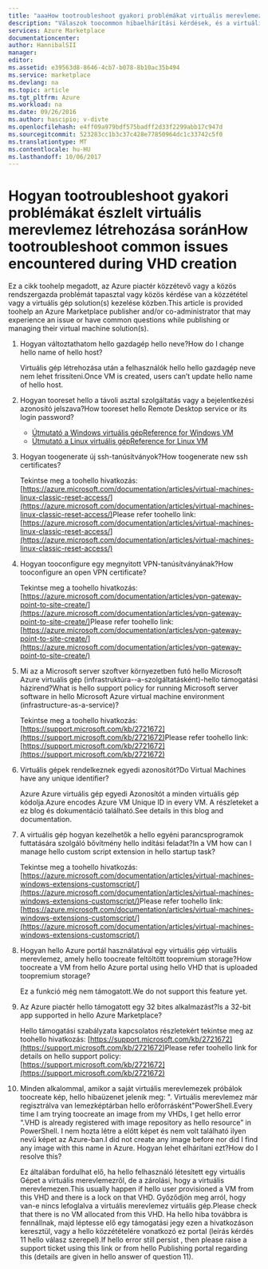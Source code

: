 ```yaml
---
title: "aaaHow tootroubleshoot gyakori problémákat virtuális merevlemez létrehozása során |} Microsoft Docs"
description: "Válaszok toocommon hibaelhárítási kérdések, és a virtuális merevlemez létrehozása során."
services: Azure Marketplace
documentationcenter: 
author: HannibalSII
manager: 
editor: 
ms.assetid: e39563d8-8646-4cb7-b078-8b10ac35b494
ms.service: marketplace
ms.devlang: na
ms.topic: article
ms.tgt_pltfrm: Azure
ms.workload: na
ms.date: 09/26/2016
ms.author: hascipio; v-divte
ms.openlocfilehash: e4ff09a979bdf575badff2d33f2299abb17c947d
ms.sourcegitcommit: 523283cc1b3c37c428e77850964dc1c33742c5f0
ms.translationtype: MT
ms.contentlocale: hu-HU
ms.lasthandoff: 10/06/2017
---
```

# <a name="how-tootroubleshoot-common-issues-encountered-during-vhd-creation"></a><span data-ttu-id="34814-103">Hogyan tootroubleshoot gyakori problémákat észlelt virtuális merevlemez létrehozása során</span><span class="sxs-lookup"><span data-stu-id="34814-103">How tootroubleshoot common issues encountered during VHD creation</span></span>
<span data-ttu-id="34814-104">Ez a cikk toohelp megadott, az Azure piactér közzétevő vagy a közös rendszergazda problémát tapasztal vagy közös kérdése van a közzététel vagy a virtuális gép solution(s) kezelése közben.</span><span class="sxs-lookup"><span data-stu-id="34814-104">This article is provided toohelp an Azure Marketplace publisher and/or co-administrator that may experience an issue or have common questions while publishing or managing their virtual machine solution(s).</span></span>

1. <span data-ttu-id="34814-105">Hogyan változtathatom hello gazdagép hello neve?</span><span class="sxs-lookup"><span data-stu-id="34814-105">How do I change hello name of hello host?</span></span>
   
    <span data-ttu-id="34814-106">Virtuális gép létrehozása után a felhasználók hello hello gazdagép neve nem lehet frissíteni.</span><span class="sxs-lookup"><span data-stu-id="34814-106">Once VM is created, users can’t update hello name of hello host.</span></span>
2. <span data-ttu-id="34814-107">Hogyan tooreset hello a távoli asztal szolgáltatás vagy a bejelentkezési azonosító jelszava?</span><span class="sxs-lookup"><span data-stu-id="34814-107">How tooreset hello Remote Desktop service or its login password?</span></span>
   
   * [<span data-ttu-id="34814-108">Útmutató a Windows virtuális gép</span><span class="sxs-lookup"><span data-stu-id="34814-108">Reference for Windows VM</span></span>](https://azure.microsoft.com/documentation/articles/virtual-machines-windows-reset-rdp/)
   * [<span data-ttu-id="34814-109">Útmutató a Linux virtuális gép</span><span class="sxs-lookup"><span data-stu-id="34814-109">Reference for Linux VM</span></span>](https://azure.microsoft.com/documentation/articles/virtual-machines-linux-classic-reset-access/)
3. <span data-ttu-id="34814-110">Hogyan toogenerate új ssh-tanúsítványok?</span><span class="sxs-lookup"><span data-stu-id="34814-110">How toogenerate new ssh certificates?</span></span>
   
   <span data-ttu-id="34814-111">Tekintse meg a toohello hivatkozás: [https://azure.microsoft.com/documentation/articles/virtual-machines-linux-classic-reset-access/](https://azure.microsoft.com/documentation/articles/virtual-machines-linux-classic-reset-access/)</span><span class="sxs-lookup"><span data-stu-id="34814-111">Please refer toohello link: [https://azure.microsoft.com/documentation/articles/virtual-machines-linux-classic-reset-access/](https://azure.microsoft.com/documentation/articles/virtual-machines-linux-classic-reset-access/)</span></span>
4. <span data-ttu-id="34814-112">Hogyan tooconfigure egy megnyitott VPN-tanúsítványának?</span><span class="sxs-lookup"><span data-stu-id="34814-112">How tooconfigure an open VPN certificate?</span></span>
   
   <span data-ttu-id="34814-113">Tekintse meg a toohello hivatkozás: [https://azure.microsoft.com/documentation/articles/vpn-gateway-point-to-site-create/](https://azure.microsoft.com/documentation/articles/vpn-gateway-point-to-site-create/)</span><span class="sxs-lookup"><span data-stu-id="34814-113">Please refer toohello link: [https://azure.microsoft.com/documentation/articles/vpn-gateway-point-to-site-create/](https://azure.microsoft.com/documentation/articles/vpn-gateway-point-to-site-create/)</span></span>
5. <span data-ttu-id="34814-114">Mi az a Microsoft server szoftver környezetben futó hello Microsoft Azure virtuális gép (infrastruktúra--a-szolgáltatásként)-hello támogatási házirend?</span><span class="sxs-lookup"><span data-stu-id="34814-114">What is hello support policy for running Microsoft server software in hello Microsoft Azure virtual machine environment (infrastructure-as-a-service)?</span></span>
   
   <span data-ttu-id="34814-115">Tekintse meg a toohello hivatkozás: [https://support.microsoft.com/kb/2721672](https://support.microsoft.com/kb/2721672)</span><span class="sxs-lookup"><span data-stu-id="34814-115">Please refer toohello link: [https://support.microsoft.com/kb/2721672](https://support.microsoft.com/kb/2721672)</span></span>
6. <span data-ttu-id="34814-116">Virtuális gépek rendelkeznek egyedi azonosítót?</span><span class="sxs-lookup"><span data-stu-id="34814-116">Do Virtual Machines have any unique identifier?</span></span>
   
   <span data-ttu-id="34814-117">Azure Azure virtuális gép egyedi Azonosítót a minden virtuális gép kódolja.</span><span class="sxs-lookup"><span data-stu-id="34814-117">Azure encodes Azure VM Unique ID in every VM.</span></span> <span data-ttu-id="34814-118">A részleteket a ez blog és dokumentáció található.</span><span class="sxs-lookup"><span data-stu-id="34814-118">See details in this blog and documentation.</span></span>
7. <span data-ttu-id="34814-119">A virtuális gép hogyan kezelhetők a hello egyéni parancsprogramok futtatására szolgáló bővítmény hello indítási feladat?</span><span class="sxs-lookup"><span data-stu-id="34814-119">In a VM how can I manage hello custom script extension in hello startup task?</span></span>
   
   <span data-ttu-id="34814-120">Tekintse meg a toohello hivatkozás: [https://azure.microsoft.com/documentation/articles/virtual-machines-windows-extensions-customscript/](https://azure.microsoft.com/documentation/articles/virtual-machines-windows-extensions-customscript/)</span><span class="sxs-lookup"><span data-stu-id="34814-120">Please refer toohello link: [https://azure.microsoft.com/documentation/articles/virtual-machines-windows-extensions-customscript/](https://azure.microsoft.com/documentation/articles/virtual-machines-windows-extensions-customscript/)</span></span>
8. <span data-ttu-id="34814-121">Hogyan hello Azure portál használatával egy virtuális gép virtuális merevlemez, amely hello toocreate feltöltött toopremium storage?</span><span class="sxs-lookup"><span data-stu-id="34814-121">How toocreate a VM from hello Azure portal using hello VHD that is uploaded toopremium storage?</span></span>
   
   <span data-ttu-id="34814-122">Ez a funkció még nem támogatott.</span><span class="sxs-lookup"><span data-stu-id="34814-122">We do not support this feature yet.</span></span>
9. <span data-ttu-id="34814-123">Az Azure piactér hello támogatott egy 32 bites alkalmazást?</span><span class="sxs-lookup"><span data-stu-id="34814-123">Is a 32-bit app supported in hello Azure Marketplace?</span></span>
   
   <span data-ttu-id="34814-124">Hello támogatási szabályzata kapcsolatos részletekért tekintse meg az toohello hivatkozás: [https://support.microsoft.com/kb/2721672](https://support.microsoft.com/kb/2721672)</span><span class="sxs-lookup"><span data-stu-id="34814-124">Please refer toohello link for details on hello support policy: [https://support.microsoft.com/kb/2721672](https://support.microsoft.com/kb/2721672)</span></span>
10. <span data-ttu-id="34814-125">Minden alkalommal, amikor a saját virtuális merevlemezek próbálok toocreate kép, hello hibaüzenet jelenik meg: ". Virtuális merevlemez már regisztrálva van lemezképtárban hello erőforrásként"PowerShell.</span><span class="sxs-lookup"><span data-stu-id="34814-125">Every time I am trying toocreate an image from my VHDs, I get hello error “.VHD is already registered with image repository as hello resource” in PowerShell.</span></span> <span data-ttu-id="34814-126">I nem hozta létre a előtt képet és nem volt található ilyen nevű képet az Azure-ban.</span><span class="sxs-lookup"><span data-stu-id="34814-126">I did not create any image before nor did I find any image with this name in Azure.</span></span> <span data-ttu-id="34814-127">Hogyan lehet elhárítani ezt?</span><span class="sxs-lookup"><span data-stu-id="34814-127">How do I resolve this?</span></span>
    
    <span data-ttu-id="34814-128">Ez általában fordulhat elő, ha hello felhasználó létesített egy virtuális Gépet a virtuális merevlemezről, de a zárolási, hogy a virtuális merevlemezen.</span><span class="sxs-lookup"><span data-stu-id="34814-128">This usually happen if hello user provisioned a VM from this VHD and there is a lock on that VHD.</span></span> <span data-ttu-id="34814-129">Győződjön meg arról, hogy van-e nincs lefoglalva a virtuális merevlemez virtuális gép.</span><span class="sxs-lookup"><span data-stu-id="34814-129">Please check that there is no VM allocated from this VHD.</span></span> <span data-ttu-id="34814-130">Ha hello hiba továbbra is fennállnak, majd léptesse elő egy támogatási jegy ezen a hivatkozáson keresztül, vagy a hello közzétételére vonatkozó ez portal (leírás kérdés 11 hello válasz szerepel).</span><span class="sxs-lookup"><span data-stu-id="34814-130">If hello error still persist , then please raise a support ticket using this link or from hello Publishing portal regarding this (details are given in hello answer of question 11).</span></span>

